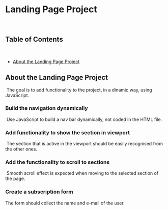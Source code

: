 # Landing Page Project
​
## Table of Contents
​
- [About the Landing Page Project](#Aboutthelandingpageproject)
​
## About the Landing Page Project
​
The goal is to add functionality to the project, in a dinamic way, using JavaScript.
​
### Build the navigation dynamically
​
Use JavaScript to build a nav bar dynamically, not coded in the HTML file.
​
### Add functionality to show the section in viewport
​
The section that is active in the viewport should be easily recognised from the other ones.
​
### Add the functionality to scroll to sections
​
Smooth scroll effect is expected when moving to the selected section of the page.
​
### Create a subscription form

The form should collect the name and e-mail of the user.